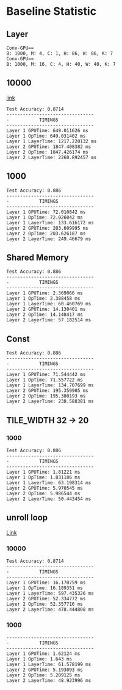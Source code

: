 # Baseline Statistic

## Layer
```
Conv-GPU==
B: 1000, M: 4, C: 1, H: 86, W: 86, K: 7
Conv-GPU==
B: 1000, M: 16, C: 4, H: 40, W: 40, K: 7
```

## 10000
[link](http://s3.amazonaws.com/files.rai-project.com/userdata/build-5fb38c415fb7931872910b09.tar.gz)
```
Test Accuracy: 0.8714
--------------------------------
-           TIMINGS
--------------------------------
Layer 1 GPUTime: 649.011626 ms
Layer 1 OpTime: 649.031402 ms
Layer 1 LayerTime: 1217.220132 ms
Layer 2 GPUTime: 1847.408382 ms
Layer 2 OpTime: 1847.426174 ms
Layer 2 LayerTime: 2260.892457 ms
```

## 1000
```
Test Accuracy: 0.886
--------------------------------
-           TIMINGS
--------------------------------
Layer 1 GPUTime: 72.010842 ms
Layer 1 OpTime: 72.026042 ms
Layer 1 LayerTime: 133.616172 ms
Layer 2 GPUTime: 203.609995 ms
Layer 2 OpTime: 203.626187 ms
Layer 2 LayerTime: 249.46679 ms
```

## Shared Memory
```
Test Accuracy: 0.886
--------------------------------
-           TIMINGS
--------------------------------
Layer 1 GPUTime: 2.369066 ms
Layer 1 OpTime: 2.388458 ms
Layer 1 LayerTime: 60.460769 ms
Layer 2 GPUTime: 14.130401 ms
Layer 2 OpTime: 14.148417 ms
Layer 2 LayerTime: 57.182514 ms
```

## Const
```
Test Accuracy: 0.886
--------------------------------
-           TIMINGS
--------------------------------
Layer 1 GPUTime: 71.544442 ms
Layer 1 OpTime: 71.557722 ms
Layer 1 LayerTime: 134.707699 ms
Layer 2 GPUTime: 195.359905 ms
Layer 2 OpTime: 195.380193 ms
Layer 2 LayerTime: 238.588381 ms
```



## TILE_WIDTH 32 -> 20


### 1000
```
Test Accuracy: 0.886
--------------------------------
-           TIMINGS
--------------------------------
Layer 1 GPUTime: 1.81221 ms
Layer 1 OpTime: 1.831186 ms
Layer 1 LayerTime: 63.198314 ms
Layer 2 GPUTime: 5.970545 ms
Layer 2 OpTime: 5.986544 ms
Layer 2 LayerTime: 50.443454 ms
```

## unroll loop
[Link](http://s3.amazonaws.com/files.rai-project.com/userdata/build-5fb3d3c65fb79336707f616f.tar.gz)
### 10000
```
Test Accuracy: 0.8714
--------------------------------
-           TIMINGS
--------------------------------
Layer 1 GPUTime: 16.170759 ms
Layer 1 OpTime: 16.189351 ms
Layer 1 LayerTime: 597.435326 ms
Layer 2 GPUTime: 52.334772 ms
Layer 2 OpTime: 52.357716 ms
Layer 2 LayerTime: 478.444808 ms
```

### 1000
```
--------------------------------
-           TIMINGS
--------------------------------
Layer 1 GPUTime: 1.62124 ms
Layer 1 OpTime: 1.643 ms
Layer 1 LayerTime: 61.578199 ms
Layer 2 GPUTime: 5.193093 ms
Layer 2 OpTime: 5.209125 ms
Layer 2 LayerTime: 48.923996 ms
```